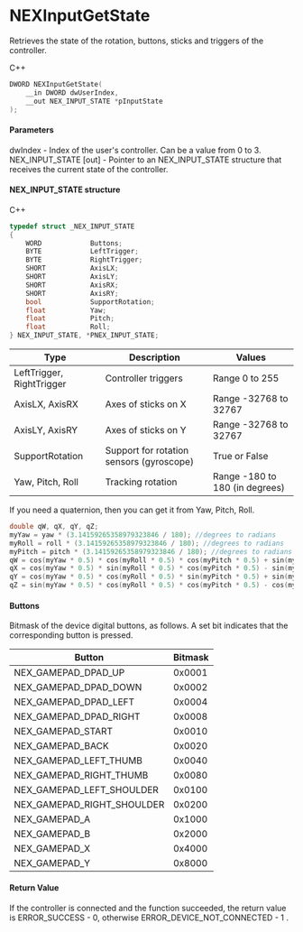 ﻿# NEXInputGetState
Retrieves the state of the rotation, buttons, sticks and triggers of the controller.

С++
```c
DWORD NEXInputGetState(
	__in DWORD dwUserIndex,
	__out NEX_INPUT_STATE *pInputState
);
```

#### Parameters
dwIndex - Index of the user's controller. Can be a value from 0 to 3.
NEX_INPUT_STATE [out] - Pointer to an NEX_INPUT_STATE structure that receives the current state of the controller.

#### NEX_INPUT_STATE structure
C++
```c
typedef struct _NEX_INPUT_STATE
{
	WORD			Buttons;
	BYTE			LeftTrigger;
	BYTE			RightTrigger;
	SHORT			AxisLX;
	SHORT			AxisLY;
	SHORT			AxisRX;
	SHORT			AxisRY;
	bool			SupportRotation;
	float			Yaw;
	float			Pitch;
	float			Roll;
} NEX_INPUT_STATE, *PNEX_INPUT_STATE;
```

| Type | Description | Values |
| ------------- | ------------- | ------------- |
| LeftTrigger, RightTrigger | Controller triggers | Range 0 to 255 |
| AxisLX, AxisRX | Axes of sticks on X | Range -32768 to 32767 |
| AxisLY, AxisRY | Axes of sticks on Y | Range  -32768 to 32767 |
| SupportRotation | Support for rotation sensors (gyroscope) | True or False |
| Yaw, Pitch, Roll | Tracking rotation | Range -180 to 180 (in degrees) |

If you need a quaternion, then you can get it from Yaw, Pitch, Roll.
```c
double qW, qX, qY, qZ;
myYaw = yaw * (3.14159265358979323846 / 180); //degrees to radians
myRoll = roll * (3.14159265358979323846 / 180); //degrees to radians
myPitch = pitch * (3.14159265358979323846 / 180); //degrees to radians
qW = cos(myYaw * 0.5) * cos(myRoll * 0.5) * cos(myPitch * 0.5) + sin(myYaw * 0.5) * sin(myRoll * 0.5) * sin(myPitch * 0.5);
qX = cos(myYaw * 0.5) * sin(myRoll * 0.5) * cos(myPitch * 0.5) - sin(myYaw * 0.5) * cos(myRoll * 0.5) * sin(myPitch * 0.5);
qY = cos(myYaw * 0.5) * cos(myRoll * 0.5) * sin(myPitch * 0.5) + sin(myYaw * 0.5) * sin(myRoll * 0.5) * cos(myPitch * 0.5);
qZ = sin(myYaw * 0.5) * cos(myRoll * 0.5) * cos(myPitch * 0.5) - cos(myYaw * 0.5) * sin(myRoll * 0.5) * sin(myPitch * 0.5);
```

#### Buttons
Bitmask of the device digital buttons, as follows. A set bit indicates that the corresponding button is pressed.

| Button | Bitmask |
| ------------- | ------------- |
| NEX_GAMEPAD_DPAD_UP | 0x0001  |
| NEX_GAMEPAD_DPAD_DOWN | 0x0002  |
| NEX_GAMEPAD_DPAD_LEFT | 0x0004  |
| NEX_GAMEPAD_DPAD_RIGHT | 0x0008  |
| NEX_GAMEPAD_START | 0x0010  |
| NEX_GAMEPAD_BACK | 0x0020  |
| NEX_GAMEPAD_LEFT_THUMB | 0x0040  |
| NEX_GAMEPAD_RIGHT_THUMB | 0x0080  |
| NEX_GAMEPAD_LEFT_SHOULDER | 0x0100  |
| NEX_GAMEPAD_RIGHT_SHOULDER | 0x0200
| NEX_GAMEPAD_A | 0x1000  |
| NEX_GAMEPAD_B | 0x2000  |
| NEX_GAMEPAD_X | 0x4000  |
| NEX_GAMEPAD_Y | 0x8000  |

#### Return Value
If the controller is connected and the function succeeded, the return value is ERROR_SUCCESS - 0, otherwise ERROR_DEVICE_NOT_CONNECTED - 1 .